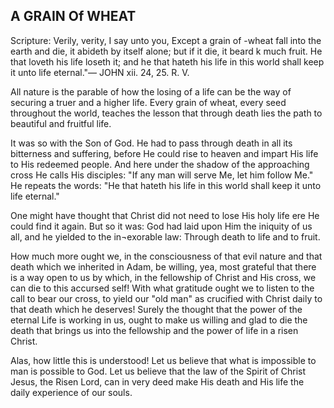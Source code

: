 ## A GRAIN Of WHEAT ##

Scripture: Verily, verity, I say unto you, Except a grain of -wheat fall into the earth and die, it abideth by itself alone; but if it die, it beard k much fruit. He that loveth his life loseth it; and he that hateth his life in this world shall keep it unto life eternal."— JOHN xii. 24, 25. R. V.



All nature is the parable of how the losing of a life can be the way of securing a truer and a higher life. Every grain of wheat, every seed throughout the world, teaches the lesson that through death lies the path to beautiful and fruitful life.



It was so with the Son of God. He had to pass through death in all its bitterness and suffering, before He could rise to heaven and impart His life to His redeemed people. And here under the shadow of the approaching cross He calls His disciples: "If any man will serve Me, let him follow Me." He repeats the words: "He that hateth his life in this world shall keep it unto life eternal."



One might have thought that Christ did not need to lose His holy life ere He could find it again. But so it was: God had laid upon Him the iniquity of us all, and he yielded to the in¬exorable law: Through death to life and to fruit.



How much more ought we, in the consciousness of that evil nature and that death which we inherited in Adam, be willing, yea, most grateful that there is a way open to us by which, in the fellowship of Christ and His cross, we can die to this accursed self! With what gratitude ought we to listen to the call to bear our cross, to yield our "old man" as crucified with Christ daily to that death which he deserves! Surely the thought that the power of the eternal Life is working in us, ought to make us willing and glad to die the death that brings us into the fellowship and the power of life in a risen Christ.



Alas, how little this is understood! Let us believe that what is impossible to man is possible to God. Let us believe that the law of the Spirit of Christ Jesus, the Risen Lord, can in very deed make His death and His life the daily experience of our souls.

